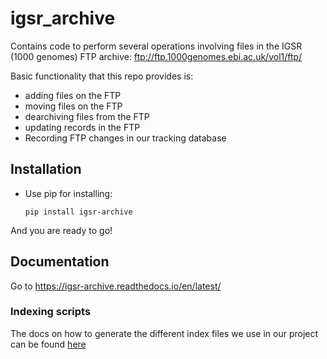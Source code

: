 # igsr_archive
Contains code to perform several operations involving files in the IGSR (1000 genomes) FTP archive: ftp://ftp.1000genomes.ebi.ac.uk/vol1/ftp/

Basic functionality that this repo provides is:

* adding files on the FTP
* moving files on the FTP
* dearchiving files from the FTP
* updating records in the FTP
* Recording FTP changes in our tracking database

## Installation

* Use pip for installing:

  `pip install igsr-archive`

And you are ready to go!

## Documentation

Go to https://igsr-archive.readthedocs.io/en/latest/

### Indexing scripts

The docs on how to generate the different index files we use in our project can be found [here](https://github.com/igsr/igsr_archive/wiki/Indexing-scripts)
